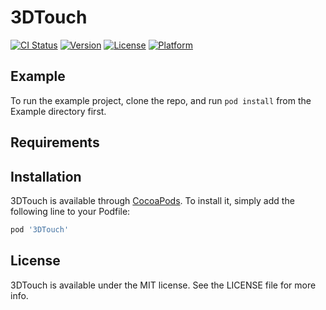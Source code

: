 # 3DTouch

[![CI Status](https://img.shields.io/travis/LiuSky/3DTouchDemo.svg?style=flat)](https://travis-ci.org/LiuSky/3DTouchDemo)
[![Version](https://img.shields.io/cocoapods/v/3DTouch.svg?style=flat)](https://cocoapods.org/pods/3DTouch)
[![License](https://img.shields.io/cocoapods/l/3DTouch.svg?style=flat)](https://cocoapods.org/pods/3DTouch)
[![Platform](https://img.shields.io/cocoapods/p/3DTouch.svg?style=flat)](https://cocoapods.org/pods/3DTouch)

## Example

To run the example project, clone the repo, and run `pod install` from the Example directory first.

## Requirements

## Installation

3DTouch is available through [CocoaPods](https://cocoapods.org). To install
it, simply add the following line to your Podfile:

```ruby
pod '3DTouch'
```

## License

3DTouch is available under the MIT license. See the LICENSE file for more info.
